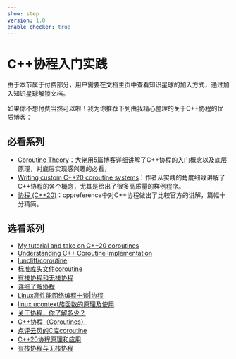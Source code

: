 ```yaml
---
show: step
version: 1.0
enable_checker: true
---
```


# C++协程入门实践

由于本节属于付费部分，用户需要在文档主页中查看知识星球的加入方式，通过加入知识星球解锁文档。

如果你不想付费当然可以啦！我为你推荐下列由我精心整理的关于C++协程的优质博客：

## 必看系列

- [Coroutine Theory](https://lewissbaker.github.io/)：大佬用5篇博客详细讲解了C++协程的入门概念以及底层原理，对底层实现感兴趣的必看，
- [Writing custom C++20 coroutine systems](https://www.chiark.greenend.org.uk/~sgtatham/quasiblog/coroutines-c++20/)：作者从实践的角度细致讲解了C++协程的各个概念，尤其是给出了很多高质量的样例程序。
- [协程 (C++20)](https://cppreference.cn/w/cpp/language/coroutines)：cppreference中对C++协程做出了比较官方的讲解，篇幅十分精简。

## 选看系列

- [My tutorial and take on C++20 coroutines](https://www.scs.stanford.edu/~dm/blog/c++-coroutines.html#compiling-code-using-coroutines)
- [Understanding C++ Coroutine Implementation](https://medium.com/@AlexanderObregon/understanding-c-coroutine-implementation-8e6e5a2c3edd)
- [luncliff/coroutine](https://luncliff.github.io/coroutine/)
- [标准库头文件coroutine](https://cppreference.cn/w/cpp/header/coroutine)
- [有栈协程和无栈协程](https://cloud.tencent.com/developer/article/1888257)
- [详细了解协程](https://zhuanlan.zhihu.com/p/535658398)
- [Linux高性能网络编程十谈|协程](https://zhuanlan.zhihu.com/p/648556418)
- [linux ucontext族函数的原理及使用](https://blog.csdn.net/chenzhjlf/article/details/124606523)
- [关于协程，你了解多少？](https://www.kepuchina.cn/article/articleinfo?business_type=100&ar_id=478676)
- [C++协程（Coroutines）](https://ovea-y.cn/cpp_coroutine_20/)
- [点评云风的C库coroutine](https://microcai.org/2024/12/16/dig-into-coroutine-lib.html)
- [C++20协程原理和应用](https://zhuanlan.zhihu.com/p/497224333)
- [有栈协程与无栈协程](https://zhuanlan.zhihu.com/p/330606651)
